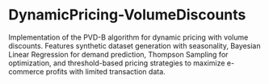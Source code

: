 # DynamicPricing-VolumeDiscounts
Implementation of the PVD-B algorithm for dynamic pricing with volume discounts. Features synthetic dataset generation with seasonality, Bayesian Linear Regression for demand prediction, Thompson Sampling for optimization, and threshold-based pricing strategies to maximize e-commerce profits with limited transaction data.

